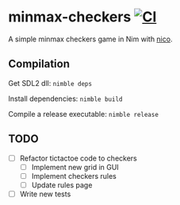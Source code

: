 # minmax-checkers [![CI](https://github.com/tandy-1000/minmax-checkers/actions/workflows/ci.yml/badge.svg)](https://github.com/tandy-1000/minmax-checkers/actions/workflows/ci.yml)
A simple minmax checkers game in Nim with [nico](https://github.com/ftsf/nico).

## Compilation
Get SDL2 dll: `nimble deps`

Install dependencies: `nimble build`

Compile a release executable: `nimble release`

## TODO
 - [ ] Refactor tictactoe code to checkers
    - [ ] Implement new grid in GUI
    - [ ] Implement checkers rules
    - [ ] Update rules page
 - [ ] Write new tests
